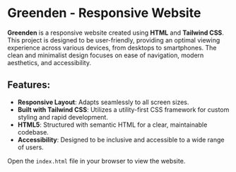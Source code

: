 # Greenden - Responsive Website

**Greenden** is a responsive website created using **HTML** and **Tailwind CSS**. This project is designed to be user-friendly, providing an optimal viewing experience across various devices, from desktops to smartphones. The clean and minimalist design focuses on ease of navigation, modern aesthetics, and accessibility.

## Features:
- **Responsive Layout**: Adapts seamlessly to all screen sizes.
- **Built with Tailwind CSS**: Utilizes a utility-first CSS framework for custom styling and rapid development.
- **HTML5**: Structured with semantic HTML for a clear, maintainable codebase.
- **Accessibility**: Designed to be inclusive and accessible to a wide range of users.

 Open the `index.html` file in your browser to view the website.

